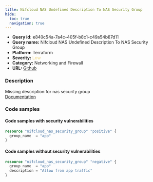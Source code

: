 ```yaml
---
title: Nifcloud NAS Undefined Description To NAS Security Group
hide:
  toc: true
  navigation: true
---
```


<style>
  .highlight .hll {
    background-color: #ff171742;
  }
  .md-content {
    max-width: 1100px;
    margin: 0 auto;
  }
</style>

-   **Query id:** e840c54a-7a4c-405f-b8c1-c49a54b87d11
-   **Query name:** Nifcloud NAS Undefined Description To NAS Security Group
-   **Platform:** Terraform
-   **Severity:** <span style="color:#edd57e">Low</span>
-   **Category:** Networking and Firewall
-   **URL:** [Github](https://github.com/Checkmarx/kics/tree/master/assets/queries/terraform/nifcloud/nas_security_group_description_undefined)

### Description
Missing description for nas security group<br>
[Documentation](https://registry.terraform.io/providers/nifcloud/nifcloud/latest/docs/resources/nas_security_group#description)

### Code samples
#### Code samples with security vulnerabilities
```tf title="Positive test num. 1 - tf file" hl_lines="1"
resource "nifcloud_nas_security_group" "positive" {
  group_name  = "app"
}

```


#### Code samples without security vulnerabilities
```tf title="Negative test num. 1 - tf file"
resource "nifcloud_nas_security_group" "negative" {
  group_name  = "app"
  description = "Allow from app traffic"
}

```
